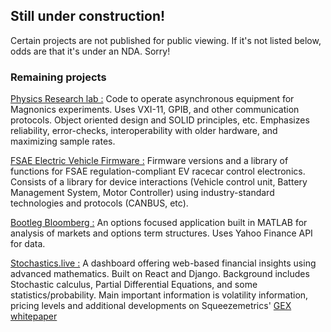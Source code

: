 ## Still under construction! 



Certain projects are not published for public viewing. If it's not listed below, odds are that it's under an NDA. Sorry!


### Remaining projects

<a href="https://github.com/hernantech/Lab_Equipment"> Physics Research lab :</a> Code to operate asynchronous equipment for Magnonics experiments. Uses VXI-11, GPIB, and other communication protocols. Object oriented design and SOLID principles, etc. Emphasizes reliability, error-checks, interoperability with older hardware, and maximizing sample rates.


<a href="https://hernantech.github.io/HR23_VCU_Firmware/html/index.html">FSAE Electric Vehicle Firmware :</a> Firmware versions and a library of functions for FSAE regulation-compliant EV racecar control electronics. Consists of a library for device interactions (Vehicle control unit, Battery Management System, Motor Controller) using industry-standard technologies and protocols (CANBUS, etc).


<a href="/bloomy.html">Bootleg Bloomberg :</a> An options focused application built in MATLAB for analysis of markets and options term structures. Uses Yahoo Finance API for data.


<a href = "/stochastics.html">Stochastics.live :</a> A dashboard offering web-based financial insights using advanced mathematics. Built on React and Django. Background includes Stochastic calculus, Partial Differential Equations, and some statistics/probability. Main important information is volatility information, pricing levels and additional developments on Squeezemetrics' <a href = "https://squeezemetrics.com/monitor/download/pdf/white_paper.pdf">GEX whitepaper</a>
